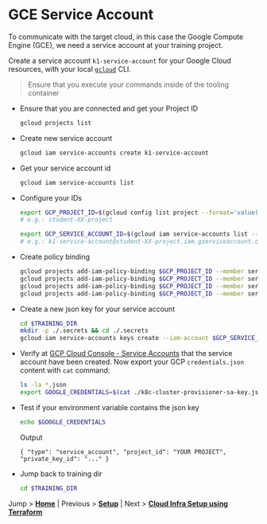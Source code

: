 # GCE Service Account

To communicate with the target cloud, in this case the Google Compute Engine (GCE), we need a service account at your training project.

Create a service account `k1-service-account` for your Google Cloud resources, with your local [`gcloud`](https://cloud.google.com/sdk/install) CLI.

>Ensure that you execute your commands inside of the tooling container

* Ensure that you are connected and get your Project ID
  ```bash
  gcloud projects list
  ```

* Create new service account
  ```bash
  gcloud iam service-accounts create k1-service-account
  ```

* Get your service account id
  ```bash
  gcloud iam service-accounts list
  ```

* Configure your IDs
  ```bash
  export GCP_PROJECT_ID=$(gcloud config list project --format='value(core.project)')
  # e.g.: student-XX-project

  export GCP_SERVICE_ACCOUNT_ID=$(gcloud iam service-accounts list --format='value(email)' --filter='email~k1-service-account.*')
  # e.g.: k1-service-account@student-XX-project.iam.gserviceaccount.com
  ```

* Create policy binding
  ```bash
  gcloud projects add-iam-policy-binding $GCP_PROJECT_ID --member serviceAccount:$GCP_SERVICE_ACCOUNT_ID --role='roles/compute.admin'
  gcloud projects add-iam-policy-binding $GCP_PROJECT_ID --member serviceAccount:$GCP_SERVICE_ACCOUNT_ID --role='roles/iam.serviceAccountUser'
  gcloud projects add-iam-policy-binding $GCP_PROJECT_ID --member serviceAccount:$GCP_SERVICE_ACCOUNT_ID --role='roles/viewer'
  gcloud projects add-iam-policy-binding $GCP_PROJECT_ID --member serviceAccount:$GCP_SERVICE_ACCOUNT_ID --role='roles/storage.admin'
  ```

* Create a new json key for your service account
  ```bash
  cd $TRAINING_DIR
  mkdir -p ./.secrets && cd ./.secrets
  gcloud iam service-accounts keys create --iam-account $GCP_SERVICE_ACCOUNT_ID k8c-cluster-provisioner-sa-key.json
  ``` 

* Verify at [GCP Cloud Console - Service Accounts](https://console.cloud.google.com/iam-admin/serviceaccounts) that the service account have been created. Now export your GCP `credentials.json` content with `cat` command:
  ```bash
  ls -la *.json
  export GOOGLE_CREDENTIALS=$(cat ./k8c-cluster-provisioner-sa-key.json)
  ```

* Test if your environment variable contains the json key
  ```bash
  echo $GOOGLE_CREDENTIALS
  ```
  Output
  ```text
  { "type": "service_account", "project_id": "YOUR PROJECT", "private_key_id": "..." }
  ```

* Jump back to training dir
  ```bash
  cd $TRAINING_DIR
  ```

Jump > [**Home**](../README.md) | Previous > [**Setup**](../00_setup/README.md) | Next > [**Cloud Infra Setup using Terraform**](../02_initial-cloud-infra-with-terraform/README.md)